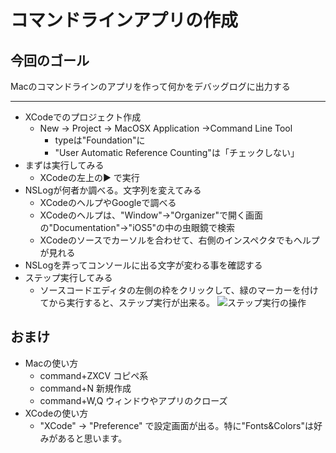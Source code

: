 コマンドラインアプリの作成
====

今回のゴール
----
Macのコマンドラインのアプリを作って何かをデバッグログに出力する

---

* XCodeでのプロジェクト作成
	* New → Project → MacOSX Application →Command Line Tool
		* typeは"Foundation"に
		* "User Automatic Reference Counting"は「チェックしない」
* まずは実行してみる
	* XCodeの左上の▶ で実行
* NSLogが何者か調べる。文字列を変えてみる
	* XCodeのヘルプやGoogleで調べる
	* XCodeのヘルプは、"Window"→"Organizer"で開く画面の"Documentation"→"iOS5"の中の虫眼鏡で検索
	* XCodeのソースでカーソルを合わせて、右側のインスペクタでもヘルプが見れる
* NSLogを弄ってコンソールに出る文字が変わる事を確認する
* ステップ実行してみる
	* ソースコードエディタの左側の枠をクリックして、緑のマーカーを付けてから実行すると、ステップ実行が出来る。
	![ステップ実行の操作](https://img.skitch.com/20120823-f42j2ygft8kir2gqnbrss7m9iw.jpg)
	
	
おまけ
----
* Macの使い方
	* command+ZXCV コピペ系
	* command+N    新規作成
	* command+W,Q  ウィンドウやアプリのクローズ 
* XCodeの使い方
	* "XCode" → "Preference" で設定画面が出る。特に"Fonts&Colors"は好みがあると思います。
	

